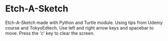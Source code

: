 # Etch-A-Sketch
Etch-A-Sketch made with Python and Turtle module.
Using tips from Udemy course and TokyoEdtech. 
Use left and right arrow keys and spacebar to move. Press the 'c' key to clear the screen.

